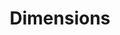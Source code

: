 ---
bigquery: https://console.cloud.google.com/bigquery?p=covid-19-dimensions-ai&page=table&d=data&t=publications
contributors: Digital Science, https://www.digital-science.com/
cost: Free for personal, non-commercial use.
description: Dimensions contains more than 100 million publications, ranging from
  articles published in scholarly journals, books and book chapters, to preprints
  and conference proceedings. All publications are contextualized with linked data
  sets, funding, publications, patents, clinical trials, and policy documents. You
  can also view associated categories, funders, institutions, and researcher profiles.
documentation: https://docs.dimensions.ai/bigquery/index.html
last_edit: Mon, 04 Apr 2022 19:04:00 GMT
location: https://www.dimensions.ai/products/free/
maintained_by: Digital Science, https://www.digital-science.com/
schema_fields: '[''filing_year'', ''concepts'', ''created_date'', ''description'',
  ''date'', ''pmcid'', ''source_id'', ''family_id'', ''inventor_names'', ''ipcr'',
  ''application_number'', ''associated_publication_id'', ''original_abstract'', ''funder_org'',
  ''funding_aud'', ''category_icrp_ct'', ''title'', ''start_year'', ''relationships'',
  ''subtitles'', ''email_address'', ''funding_eur'', ''filing_status'', ''granted_year'',
  ''funder_orgs'', ''citations_count'', ''types'', ''legal_events'', ''expiration_year'',
  ''interventions'', ''brief_title'', ''associated_grant_ids'', ''journal'', ''authors'',
  ''date_print'', ''id'', ''organisation_details'', ''established'', ''researcher_ids'',
  ''categories'', ''funding_amount'', ''foa_number'', ''year'', ''expiration_date'',
  ''wikipedia_url'', ''original_assignee_orgs'', ''patent_ids'', ''book_title'', ''eisbn'',
  ''category_for'', ''research_org_countries'', ''language'', ''journal_lists'', ''publication_ids'',
  ''issue'', ''active_years'', ''end_date'', ''funding_currency'', ''reference_ids'',
  ''current_assignee'', ''links'', ''external_ids'', ''volume'', ''funding_usd'',
  ''open_access_categories'', ''research_org_state_names'', ''resulting_publication_ids'',
  ''type'', ''doi'', ''family_members_ids'', ''resulting_publication_doi'', ''category_hra'',
  ''priority_year'', ''research_org_country_names'', ''acronyms'', ''kind'', ''funding_cad'',
  ''research_orgs'', ''funding_gbp'', ''publication_date'', ''status'', ''labels'',
  ''address'', ''mesh_terms'', ''end_year'', ''jurisdiction'', ''supporting_grant_ids'',
  ''altmetrics'', ''editors'', ''investigators'', ''legal_status'', ''associated_publication_pmid'',
  ''priority_date'', ''registry'', ''start_date'', ''cpc'', ''date_inserted'', ''funding_details'',
  ''assignee_countries'', ''grant_number'', ''assignee_orgs'', ''date_normal'', ''publisher'',
  ''book_series_title'', ''date_online'', ''linkout'', ''filing_date'', ''isbn'',
  ''funding_nzd'', ''citations'', ''citation_string'', ''funder_org_cities'', ''funder_org_acronyms'',
  ''original_assignee_countries'', ''parent_id'', ''cited_by_ids'', ''funding_cny'',
  ''original_assignee'', ''abstract'', ''current_assignee_orgs'', ''conditions'',
  ''research_org_cities'', ''embargo_date'', ''aliases'', ''category_sdg'', ''granted_date'',
  ''category_bra'', ''repository_id'', ''category_hrcs_rac'', ''name'', ''funder_org_countries'',
  ''metrics'', ''phase'', ''category_rcdc'', ''date_imported_gbq'', ''funder_org_state_codes'',
  ''open_access_categories_v2'', ''funder_countries'', ''category_icrp_cso'', ''repository_url'',
  ''category_uoa'', ''pages'', ''conference'', ''original_title'', ''proceedings_title'',
  ''associated_publication_arxiv_id'', ''current_assignee_countries'', ''associated_publication_doi'',
  ''funding_jpy'', ''category_hrcs_hc'', ''clinical_trial_ids'', ''acknowledgements'',
  ''funding_chf'', ''repository_name'', ''gender'', ''publication_year'', ''date_modified'',
  ''license'', ''acronym'', ''arxiv_id'', ''family_count'', ''research_org_city_names'',
  ''mesh_headings'', ''research_org_state_codes'', ''pmid'']'
shortname: dimensions
tags:
- scholarly literature
- patents
- funding
- clinical trials
- academic profiles
terms_of_use: 'Use of both the Dimensions COVID-19 dataset and full Dimensions dataset
  are subject to the Dimensions Terms of use: https://www.dimensions.ai/policies-terms-legal '
title: Dimensions
uuid: dcff88bd-fe6b-4fdb-8159-809bf9d7bc1c
---